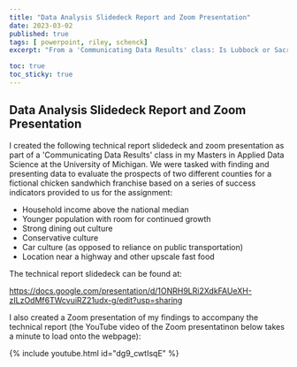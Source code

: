 ```yaml
---
title: "Data Analysis Slidedeck Report and Zoom Presentation"
date: 2023-03-02
published: true
tags: [ powerpoint, riley, schenck]
excerpt: "From a 'Communicating Data Results' class: Is Lubbock or Sacramento a better location for a new fast food restaurant?" 

toc: true
toc_sticky: true
---
```


## Data Analysis Slidedeck Report and Zoom Presentation

I created the following technical report slidedeck and zoom presentation as part of a 'Communicating Data Results' class in my Masters in Applied Data Science at the University of Michigan. We were tasked with finding and presenting data to evaluate the prospects of two different counties for a fictional chicken sandwhich franchise based on a series of success indicators provided to us for the assignment:

  - Household income above the national median
  - Younger population  with room for continued growth
  - Strong dining out culture 
  - Conservative culture
  - Car culture (as opposed to reliance on public transportation)
  - Location near a highway and other upscale fast food 

The technical report slidedeck can be found at:

https://docs.google.com/presentation/d/1ONRH9LRi2XdkFAUeXH-zILzOdMf6TWcvuiRZ21udx-g/edit?usp=sharing 

I also created a Zoom presentation of my findings to accompany the technical report (the YouTube video of the Zoom presentatinon below takes a minute to load onto the webpage):

{% include youtube.html id="dg9_cwtIsqE" %}

